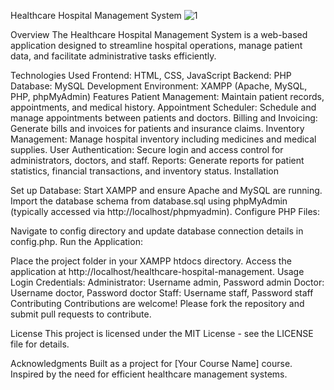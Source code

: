  Healthcare Hospital Management System
![1](https://github.com/user-attachments/assets/994ae6e8-28f6-478b-b680-d690c895937d)

Overview
The Healthcare Hospital Management System is a web-based application designed to streamline hospital operations, manage patient data, and facilitate administrative tasks efficiently.

Technologies Used
Frontend: HTML, CSS, JavaScript
Backend: PHP
Database: MySQL
Development Environment: XAMPP (Apache, MySQL, PHP, phpMyAdmin)
Features
Patient Management: Maintain patient records, appointments, and medical history.
Appointment Scheduler: Schedule and manage appointments between patients and doctors.
Billing and Invoicing: Generate bills and invoices for patients and insurance claims.
Inventory Management: Manage hospital inventory including medicines and medical supplies.
User Authentication: Secure login and access control for administrators, doctors, and staff.
Reports: Generate reports for patient statistics, financial transactions, and inventory status.
Installation

Set up Database:
Start XAMPP and ensure Apache and MySQL are running.
Import the database schema from database.sql using phpMyAdmin (typically accessed via http://localhost/phpmyadmin).
Configure PHP Files:

Navigate to config directory and update database connection details in config.php.
Run the Application:

Place the project folder in your XAMPP htdocs directory.
Access the application at http://localhost/healthcare-hospital-management.
Usage
Login Credentials:
Administrator: Username admin, Password admin
Doctor: Username doctor, Password doctor
Staff: Username staff, Password staff
Contributing
Contributions are welcome! Please fork the repository and submit pull requests to contribute.

License
This project is licensed under the MIT License - see the LICENSE file for details.

Acknowledgments
Built as a project for [Your Course Name] course.
Inspired by the need for efficient healthcare management systems.
